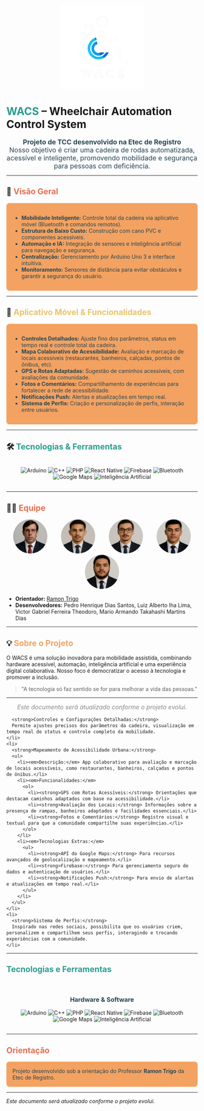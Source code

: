 <div align="center">
  <img src="public/images/logos-wacs/logo_padrao_com_nome.png" alt="Logo WACS" width="220"/>
</div>

# <span style="color:#2A9D8F;">WACS</span> – Wheelchair Automation Control System

<div align="center" style="font-size:1.1rem;color:#264653;max-width:800px;">
  <strong>Projeto de TCC desenvolvido na Etec de Registro</strong><br>
  Nosso objetivo é criar uma cadeira de rodas automatizada, acessível e inteligente, promovendo mobilidade e segurança para pessoas com deficiência.
</div>

---

## 🚀 <span style="color:#E76F51;">Visão Geral</span>

<div style="background-color:#F4A261; padding: 1rem; border-radius: 8px; color:#264653;">
  <ul>
    <li><strong>Mobilidade Inteligente:</strong> Controle total da cadeira via aplicativo móvel (Bluetooth e comandos remotos).</li>
    <li><strong>Estrutura de Baixo Custo:</strong> Construção com cano PVC e componentes acessíveis.</li>
    <li><strong>Automação e IA:</strong> Integração de sensores e inteligência artificial para navegação e segurança.</li>
    <li><strong>Centralização:</strong> Gerenciamento por Arduino Uno 3 e interface intuitiva.</li>
    <li><strong>Monitoramento:</strong> Sensores de distância para evitar obstáculos e garantir a segurança do usuário.</li>
  </ul>
</div>

---

## 📱 <span style="color:#E9C46A;">Aplicativo Móvel & Funcionalidades</span>

<div style="background-color:#F4A261; padding: 1rem; border-radius: 8px; color:#264653;">
  <ul>
    <li><strong>Controles Detalhados:</strong> Ajuste fino dos parâmetros, status em tempo real e controle total da cadeira.</li>
    <li><strong>Mapa Colaborativo de Acessibilidade:</strong> Avaliação e marcação de locais acessíveis (restaurantes, banheiros, calçadas, pontos de ônibus, etc).</li>
    <li><strong>GPS e Rotas Adaptadas:</strong> Sugestão de caminhos acessíveis, com avaliações da comunidade.</li>
    <li><strong>Fotos e Comentários:</strong> Compartilhamento de experiências para fortalecer a rede de acessibilidade.</li>
    <li><strong>Notificações Push:</strong> Alertas e atualizações em tempo real.</li>
    <li><strong>Sistema de Perfis:</strong> Criação e personalização de perfis, interação entre usuários.</li>
  </ul>
</div>

---

## 🛠️ <span style="color:#2A9D8F;">Tecnologias & Ferramentas</span>

<div align="center" style="padding:1rem;">
  <img src="https://cdn.jsdelivr.net/gh/devicons/devicon@latest/icons/arduino/arduino-original.svg" width="50" title="Arduino"/>
  <img src="https://cdn.jsdelivr.net/gh/devicons/devicon@latest/icons/cplusplus/cplusplus-original.svg" width="50" title="C++"/>
  <img src="https://cdn.jsdelivr.net/gh/devicons/devicon@latest/icons/php/php-original.svg" width="50" title="PHP"/>
  <img src="https://cdn.jsdelivr.net/gh/devicons/devicon@latest/icons/react/react-original.svg" width="50" title="React Native"/>
  <img src="https://cdn.jsdelivr.net/gh/devicons/devicon@latest/icons/firebase/firebase-plain.svg" width="50" title="Firebase"/>
  <img src="https://upload.wikimedia.org/wikipedia/commons/4/4f/Bluetooth.svg" width="50" title="Bluetooth"/>
  <img src="https://upload.wikimedia.org/wikipedia/commons/7/75/Google_Maps_icon.svg" width="50" title="Google Maps"/>
  <img src="https://cdn-icons-png.flaticon.com/512/5968/5968520.png" width="50" title="Inteligência Artificial"/>
</div>

---

## 👨‍💻 <span style="color:#E76F51;">Equipe</span>

<div align="center">
  <img src="docs/public/images/fotos-perfil/imagem ramon.png" alt="Ramon Alves Trigo" width="90" style="border-radius:50%;margin:0 1rem;"/>
  <img src="docs/public/images/fotos-perfil/pedro gpt.png" alt="Pedro Henrique Dias Santos" width="90" style="border-radius:50%;margin:0 1rem;"/>
  <img src="docs/public/images/fotos-perfil/leaf gpt.png" alt="Luiz Alberto Iha Lima" width="90" style="border-radius:50%;margin:0 1rem;"/>
  <img src="docs/public/images/fotos-perfil/theodoro gpt.png" alt="Victor Gabriel Ferreira Theodoro" width="90" style="border-radius:50%;margin:0 1rem;"/>
  <img src="docs/public/images/fotos-perfil/mario gpt.png" alt="Mario Armando Takahashi Martins Dias" width="90" style="border-radius:50%;margin:0 1rem;"/>
</div>

- **Orientador:** [Ramon Trigo](https://github.com/ramtrigodev)
- **Desenvolvedores:** Pedro Henrique Dias Santos, Luiz Alberto Iha Lima, Victor Gabriel Ferreira Theodoro, Mario Armando Takahashi Martins Dias

---

## 💡 <span style="color:#F4A261;">Sobre o Projeto</span>

O WACS é uma solução inovadora para mobilidade assistida, combinando hardware acessível, automação, inteligência artificial e uma experiência digital colaborativa. Nosso foco é democratizar o acesso à tecnologia e promover a inclusão.

> "A tecnologia só faz sentido se for para melhorar a vida das pessoas."

---

<div align="center" style="font-size:1rem;color:#888;">
  <em>Este documento será atualizado conforme o projeto evolui.</em>
</div>

      <strong>Controles e Configurações Detalhadas:</strong>  
      Permite ajustes precisos dos parâmetros da cadeira, visualização em tempo real do status e controle completo da mobilidade.
    </li>
    <li>
      <strong>Mapeamento de Acessibilidade Urbana:</strong>
      <ul>
        <li><em>Descrição:</em> App colaborativo para avaliação e marcação de locais acessíveis, como restaurantes, banheiros, calçadas e pontos de ônibus.</li>
        <li><em>Funcionalidades:</em>
          <ol>
            <li><strong>GPS com Rotas Acessíveis:</strong> Orientações que destacam caminhos adaptados com base na acessibilidade.</li>
            <li><strong>Avaliação dos Locais:</strong> Informações sobre a presença de rampas, banheiros adaptados e facilidades essenciais.</li>
            <li><strong>Fotos e Comentários:</strong> Registro visual e textual para que a comunidade compartilhe suas experiências.</li>
          </ol>
        </li>
        <li><em>Tecnologias Extras:</em>
          <ul>
            <li><strong>API do Google Maps:</strong> Para recursos avançados de geolocalização e mapeamento.</li>
            <li><strong>Firebase:</strong> Para gerenciamento seguro de dados e autenticação de usuários.</li>
            <li><strong>Notificações Push:</strong> Para envio de alertas e atualizações em tempo real.</li>
          </ul>
        </li>
      </ul>
    </li>
    <li>
      <strong>Sistema de Perfis:</strong>  
      Inspirado nas redes sociais, possibilita que os usuários criem, personalizem e compartilhem seus perfis, interagindo e trocando experiências com a comunidade.
    </li>
  </ul>
</div>

---

## <span style="color:#2A9D8F;">Tecnologias e Ferramentas</span>

<div style="text-align: center; padding: 1rem;">
  <h3 style="color:#264653;">Hardware & Software</h3>
  <!-- Hardware -->
  <img src="https://cdn.jsdelivr.net/gh/devicons/devicon@latest/icons/arduino/arduino-original.svg" width="60" alt="Arduino" title="Arduino">
  <img src="https://cdn.jsdelivr.net/gh/devicons/devicon@latest/icons/cplusplus/cplusplus-original.svg" width="60" alt="C++" title="C++">
  <!-- Web & Mobile -->
  <img src="https://cdn.jsdelivr.net/gh/devicons/devicon@latest/icons/php/php-original.svg" width="60" alt="PHP" title="PHP">
  <img src="https://cdn.jsdelivr.net/gh/devicons/devicon@latest/icons/react/react-original.svg" width="60" alt="React Native" title="React Native">
  <img src="https://cdn.jsdelivr.net/gh/devicons/devicon@latest/icons/firebase/firebase-plain.svg" width="60" alt="Firebase" title="Firebase">
  <!-- Extras -->
  <img src="https://upload.wikimedia.org/wikipedia/commons/4/4f/Bluetooth.svg" width="60" alt="Bluetooth" title="Bluetooth">
  <img src="https://upload.wikimedia.org/wikipedia/commons/7/75/Google_Maps_icon.svg" width="60" alt="Google Maps" title="Google Maps">
  <img src="https://cdn-icons-png.flaticon.com/512/5968/5968520.png" width="60" alt="Inteligência Artificial" title="Inteligência Artificial">
</div>

---

## <span style="color:#E76F51;">Orientação</span>

<div style="background-color:#F4A261; padding: 1rem; border-radius: 8px; color:#264653;">
  Projeto desenvolvido sob a orientação do Professor <strong><a href="https://github.com/ramtrigodev" target="_blank" style="color:#264653; text-decoration: none;">Ramon Trigo</a></strong> da Etec de Registro.
</div>

---

*Este documento será atualizado conforme o projeto evolui.*